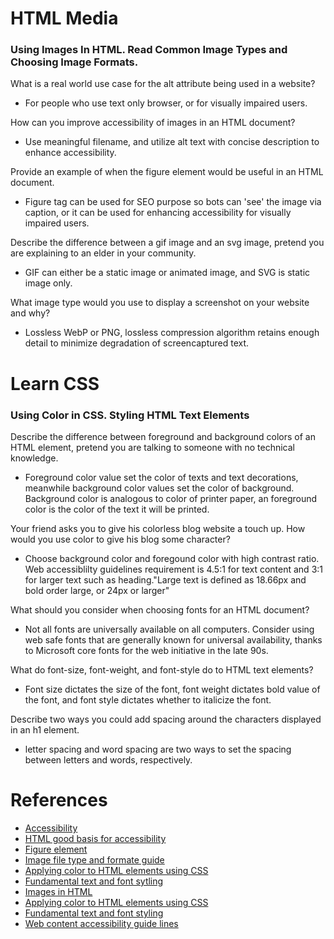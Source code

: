 # HTML Media

### Using Images In HTML. Read Common Image Types and Choosing Image Formats.

What is a real world use case for the alt attribute being used in a website?
- For people who use text only browser, or for visually impaired users.

How can you improve accessibility of images in an HTML document?
- Use meaningful filename, and utilize alt text with concise description to enhance accessibility.

Provide an example of when the figure element would be useful in an HTML document.
- Figure tag can be used for SEO purpose so bots can 'see' the image via caption, or it can be used for enhancing accessibility for visually impaired users.

Describe the difference between a gif image and an svg image, pretend you are explaining to an elder in your community.
- GIF can either be a static image or animated image, and SVG is static image only.

What image type would you use to display a screenshot on your website and why?
- Lossless WebP or PNG, lossless compression algorithm retains enough detail to minimize degradation of screencaptured text.

# Learn CSS

### Using Color in CSS. Styling HTML Text Elements

Describe the difference between foreground and background colors of an HTML element, pretend you are talking to someone with no technical knowledge.
- Foreground color value set the color of texts and text decorations, meanwhile background color values set the color of background. Background color is analogous to color of printer paper, an foreground color is the color of the text it will be printed.

Your friend asks you to give his colorless blog website a touch up. How would you use color to give his blog some character?
- Choose background color and foregound color with high contrast ratio. Web accessiblilty guidelines requirement is 4.5:1  for text content and 3:1 for larger text such as heading."Large text is defined as 18.66px and bold order large, or 24px or larger"

What should you consider when choosing fonts for an HTML document?
- Not all fonts are universally available on all computers. Consider using web safe fonts that are generally known for universal availability, thanks to Microsoft core fonts for the web initiative in the late 90s.

What do font-size, font-weight, and font-style do to HTML text elements?
- Font size dictates the size of the font, font weight dictates bold value of the font, and font style dictates whether to italicize the font.

Describe two ways you could add spacing around the characters displayed in an h1 element.
- letter spacing and word spacing are two ways to set the spacing between letters and words, respectively.

# References
- [Accessibility](https://developer.mozilla.org/en-US/docs/Learn/Accessibility/Multimedia)
- [HTML good basis for accessibility](https://developer.mozilla.org/en-US/docs/Learn/Accessibility/HTML)
- [Figure element](https://developer.mozilla.org/en-US/docs/Web/HTML/Element/figure)
- [Image file type and formate guide](https://developer.mozilla.org/en-US/docs/Web/Media/Formats/Image_types#choosing_an_image_format)
- [Applying color to HTML elements using CSS](https://developer.mozilla.org/en-US/docs/Web/CSS/CSS_Colors/Applying_color)
- [Fundamental text and font sytling](https://developer.mozilla.org/en-US/docs/Learn/CSS/Styling_text/Fundamentals)
- [Images in HTML](https://developer.mozilla.org/en-US/docs/Learn/HTML/Multimedia_and_embedding/Images_in_HTML#alternative_text)
- [Applying color to HTML elements using CSS](https://developer.mozilla.org/en-US/docs/Web/CSS/CSS_Colors/Applying_color)
- [Fundamental text and font styling](https://developer.mozilla.org/en-US/docs/Learn/CSS/Styling_text/Fundamentals)
- [Web content accessibility guide lines](https://www.w3.org/WAI/standards-guidelines/wcag/)
